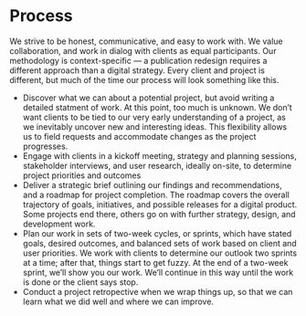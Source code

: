 # Process

We strive to be honest, communicative, and easy to work with. We value collaboration, and work in dialog with clients as equal participants. Our methodology is context-specific — a publication redesign requires a different approach than a digital strategy. Every client and project is different, but much of the time our process will look something like this. 

- Discover what we can about a potential project, but avoid writing a detailed statment of work. At this point, too much is unknown. We don’t want clients to be tied to our very early understanding of a project, as we inevitably uncover new and interesting ideas. This flexibility allows us to field requests and accommodate changes as the project progresses.
- Engage with clients in a kickoff meeting, strategy and planning sessions, stakeholder interviews, and user research, ideally on-site, to determine project priorities and outcomes
- Deliver a strategic brief outlining our findings and recommendations, and a roadmap for project completion. The roadmap covers the overall trajectory of goals, initiatives, and possible releases for a digital product. Some projects end there, others go on with further strategy, design, and development work.
- Plan our work in sets of two-week cycles, or sprints, which have stated goals, desired outcomes, and balanced sets of work based on client and user priorities. We work with clients to determine our outlook two sprints at a time; after that, things start to get fuzzy. At the end of a two-week sprint, we’ll show you our work. We’ll continue in this way until the work is done or the client says stop.
- Conduct a project retropective when we wrap things up, so that we can learn what we did well and where we can improve.